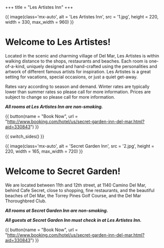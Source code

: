 +++
title = "Les Artistes Inn"
+++

{{ image(class='mx-auto', alt = 'Les Artistes Inn', src = '1.jpg', height = 220, width = 330, max_width = 960) }}

# Welcome to Les Artistes!

Located in the scenic and charming village of Del Mar, Les Artistes is within walking distance to the shops, restaurants and beaches. Each room is one-of-a-kind, uniquely designed and hand-crafted using the personalities and artwork of different famous artists for inspiration. Les Artistes is a great setting for vacations, special occasions, or just a quiet get-away.

Rates vary according to season and demand. Winter rates are typically lower than summer rates so please call for more information. Prices are subject to change so please call for more information.

***All rooms at Les Artistes Inn are non-smoking.***

{{ button(name = "Book Now", url = "http://www.booking.com/hotel/us/secret-garden-inn-del-mar.html?aid=330843") }}





{{ switch_sides() }}





{{ image(class='mx-auto', alt = 'Secret Garden Inn', src = '2.jpg', height = 220, width = 165, max_width = 720) }}

# Welcome to Secret Garden!

We are located between 11th and 12th street, at 1140 Camino Del Mar, behind Cafe Secret, close to shopping, fine restaurants, and the beautiful beaches of Del Mar, the Torrey Pines Golf Course, and the Del Mar Thoroughbred Club.

***All rooms at Secret Garden Inn are non-smoking.***

***All guests at Secret Garden Inn must check in at Les Artistes Inn.***


{{ button(name = "Book Now", url = "http://www.booking.com/hotel/us/secret-garden-inn-del-mar.html?aid=330843") }}
